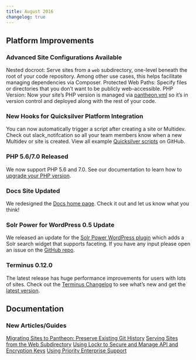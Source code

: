 ```yaml
---
title: August 2016
changelog: true
---
```

## Platform Improvements

### Advanced Site Configurations Available
Nested docroot: Serve sites from a `web` subdirectory, one-level beneath the root of your code repository. Among other use cases, this helps facilitate managing dependencies via Composer.
Protected Web Paths: Specify files or directories that you don’t want to be publicly web-accessible.
PHP Version: Now your site’s PHP version is managed via [pantheon.yml](/pantheon-yml) so it’s in version control and deployed along with the rest of your code.

### New Hooks for Quicksilver Platform Integration
You can now automatically trigger a script after creating a site or Multidev. Check out slack_notifcation so all your team members know when a new Multidev or site is created. View all example [Quicksilver scripts](https://github.com/pantheon-systems/quicksilver-examples/) on GitHub.

### PHP 5.6/7.0 Released
We now support PHP 5.6 and 7.0. See our documentation to learn how to [upgrade your PHP version](/guides/php/php-versions).

### Docs Site Updated
We redesigned the [Docs home page](https://docs.pantheon.io/). Check it out and let us know what you think!

### Solr Power for WordPress 0.5 Update
We released an update for the [Solr Power WordPress plugin](https://wordpress.org/plugins/solr-power/) which adds a Solr search widget that supports faceting. If you have any input please open an issue on the [GitHub repo](https://github.com/pantheon-systems/solr-power).

### Terminus 0.12.0
The latest release has huge performance improvements for users with lots of sites. Check out the [Terminus Changelog](https://github.com/pantheon-systems/cli/blob/master/CHANGELOG.md) to see what’s new and get the [latest version](https://github.com/pantheon-systems/cli/releases).


## Documentation

### New Articles/Guides

[Migrating Sites to Pantheon: Preserve Existing Git History](/migrate-manual/#from-the-command-line-with-git)
[Serving Sites from the Web Subdirectory](/nested-docroot)
[Using Lockr to Secure and Manage API and Encryption Keys](/guides/lockr)
[Using Priority Enterprise Support](/guides/support/contact-support/#premium-technical-support-and-on-call-services)
